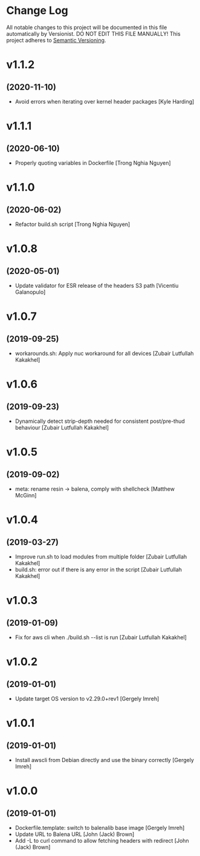 # Change Log

All notable changes to this project will be documented in this file
automatically by Versionist. DO NOT EDIT THIS FILE MANUALLY!
This project adheres to [Semantic Versioning](http://semver.org/).

# v1.1.2
## (2020-11-10)

* Avoid errors when iterating over kernel header packages [Kyle Harding]

# v1.1.1
## (2020-06-10)

* Properly quoting variables in Dockerfile [Trong Nghia Nguyen]

# v1.1.0
## (2020-06-02)

* Refactor build.sh script [Trong Nghia Nguyen]

# v1.0.8
## (2020-05-01)

* Update validator for ESR release of the headers S3 path [Vicentiu Galanopulo]

# v1.0.7
## (2019-09-25)

* workarounds.sh: Apply nuc workaround for all devices [Zubair Lutfullah Kakakhel]

# v1.0.6
## (2019-09-23)

* Dynamically detect strip-depth needed for consistent post/pre-thud behaviour [Zubair Lutfullah Kakakhel]

# v1.0.5
## (2019-09-02)

* meta: rename resin -> balena, comply with shellcheck [Matthew McGinn]

# v1.0.4
## (2019-03-27)

* Improve run.sh to load modules from multiple folder [Zubair Lutfullah Kakakhel]
* build.sh: error out if there is any error in the script [Zubair Lutfullah Kakakhel]

# v1.0.3
## (2019-01-09)

* Fix for aws cli when ./build.sh --list is run [Zubair Lutfullah Kakakhel]

# v1.0.2
## (2019-01-01)

* Update target OS version to v2.29.0+rev1 [Gergely Imreh]

# v1.0.1
## (2019-01-01)

* Install awscli from Debian directly and use the binary correctly [Gergely Imreh]

# v1.0.0
## (2019-01-01)

* Dockerfile.template: switch to balenalib base image [Gergely Imreh]
* Update URL to Balena URL [John (Jack) Brown]
* Add -L to curl command to allow fetching headers with redirect [John (Jack) Brown]
